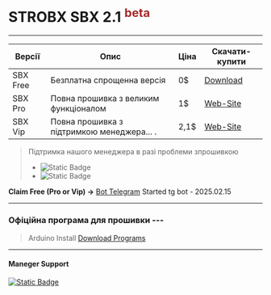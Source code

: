 # STROBX SBX 2.1 <sup style="color:brown;">beta</sup>
---
Версії | Опис | Ціна | Скачати-купити
-------------|----------------------|-------|------
SBX Free     | Безплатна спрощенна версія | 0$ | [Download](strob.zip)
SBX Pro      | Повна прошивка з великим функціоналом | 1$ | [Web-Site](https://t.me/Vasya3900)
SBX Vip      | Повна прошивка з підтримкою менеджера... . | 2,1$ | [Web-Site](https://t.me/Vasya3900)


>Підтримка нашого менеджера в разі проблеми зпрошивкою
>* ![Static Badge](https://img.shields.io/badge/SBX-Pro-blue)
>* ![Static Badge](https://img.shields.io/badge/SBX-VIP-green)
    
**Claim Free (Pro or Vip) ->** [Bot Telegram]()
Started tg bot - 2025.02.15

---

### Офіційна програма для прошивки ---
>Arduino Install
[Download Programs](ins.exe)

---

#### Maneger Support
[![Static Badge](https://img.shields.io/badge/@Vasya3900-blue)](https://t.me/Vasya3900)

